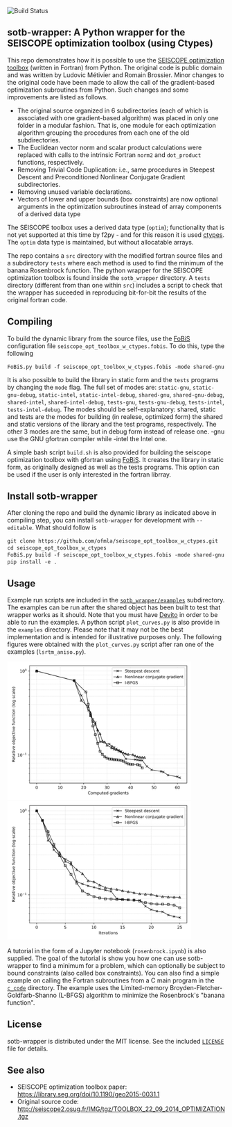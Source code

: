 ![Build Status](https://github.com/ofmla/seiscope_opt_toolbox_w_ctypes/actions/workflows/CI.yml/badge.svg)

sotb-wrapper: A Python wrapper for the SEISCOPE optimization toolbox (using Ctypes)
----------------------------------------------

This repo demonstrates how it is possible to use the [SEISCOPE optimization toolbox](https://seiscope2.osug.fr/SEISCOPE-OPTIMIZATION-TOOLBOX?lang=fr) (written in Fortran) from Python. The original code is public domain and was written by Ludovic Métivier
and Romain Brossier. Minor changes to the original code have been made to allow the call of the gradient-based optimization subroutines from Python. Such changes and some improvements are listed as follows. 
 * The original source organized in 6 subdirectories (each of which is associated with one gradient-based algorithm) was placed in only one folder in a modular fashion. That is, one module for each optimization algorithm grouping the procedures from each one of the old subdirectories.
 *  The Euclidean vector norm and scalar product calculations were replaced with calls to the intrinsic Fortran ```norm2``` and ```dot_product``` functions, respectively.
 *  Removing Trivial Code Duplication: i.e., same procedures in Steepest Descent and Preconditioned Nonlinear Conjugate Gradient subdirectories.
 *  Removing unused variable declarations.
 *  Vectors of lower and upper bounds (box constraints) are now optional arguments in the optimization subroutines instead of array components of a derived data type

The SEISCOPE toolbox uses a derived data type (`optim`); functionality that is not yet supported at this time by f2py - and for this reason it is used [ctypes](https://docs.python.org/3/library/ctypes.html). The `optim` data type is maintained, but without allocatable arrays.

The repo contains a `src` directory with the modified fortran source files and a subdirectory `tests` where each method is used to find the minimum of the banana Rosenbrock function. The python wrapper for the SEISCOPE optimization toolbox is found inside the `sotb_wrapper` directory. A `tests` directory (different from than one within `src`) includes a script to check that the wrapper has suceeded in reproducing bit-for-bit the results of the original fortran code.

Compiling
-----

To build the dynamic library from the source files, use the [FoBiS](https://github.com/szaghi/FoBiS) configuration file `seiscope_opt_toolbox_w_ctypes.fobis`. 
To do this, type the following 
```
FoBiS.py build -f seiscope_opt_toolbox_w_ctypes.fobis -mode shared-gnu
```
It is also possible to build the library in static form and the `tests` programs by changing the `mode` flag. The full set of modes are: `static-gnu`, `static-gnu-debug`, `static-intel`, `static-intel-debug`, `shared-gnu`, `shared-gnu-debug`, `shared-intel`, `shared-intel-debug`, `tests-gnu`, `tests-gnu-debug`, `tests-intel`, `tests-intel-debug`. The modes should be self-explanatory: shared, static and tests are the modes for building (in realese, optimized form) the shared and static versions of the library and the test programs, respectively. The other 3 modes are the same, but in debug form instead of release one. -gnu use the GNU gfortran compiler while -intel the Intel one.

A simple bash script `build.sh` is also provided for building the seiscope optimization toolbox with gfortran using [FoBiS](https://github.com/szaghi/FoBiS). It creates the library in static form, as originally designed as well as the tests programs. This option can be used if the user is only interested in the fortran librray.

Install sotb-wrapper
-----

After cloning the repo and build the dynamic library as indicated above in compiling step, you can install `sotb-wrapper` for development with `--editable`. What should follow is
```
git clone https://github.com/ofmla/seiscope_opt_toolbox_w_ctypes.git
cd seiscope_opt_toolbox_w_ctypes
FoBiS.py build -f seiscope_opt_toolbox_w_ctypes.fobis -mode shared-gnu
pip install -e .
```

Usage
-----

Example run scripts are included in the [`sotb_wrapper/examples`](https://github.com/ofmla/seiscope_opt_toolbox_w_ctypes/tree/main/sotb_wrapper/examples) subdirectory. The examples can be run after the shared object has been built to test that wrapper works as it should. Note that you must have [Devito](https://www.devitoproject.org/) in order to be able to run the examples. A python script `plot_curves.py` is also provide in the `examples` directory. Please note that it may not be the best implementation and is intended for illustrative purposes only. The following figures were obtained with the `plot_curves.py` script after ran one of the examples (`lsrtm_aniso.py`).

<img src="./sotb_wrapper/examples/computationalcost_curves.svg" width="425"/> <img src="./sotb_wrapper/examples/convergence_curves.svg" width="425"/> 

A tutorial in the form of a Jupyter notebook (`rosenbrock.ipynb`) is also supplied. The goal of the tutorial is show you how one can use sotb-wrapper to find a minimum for a problem, which can optionally be subject to bound constraints (also called box constraints). You can also find a simple example on calling the Fortran subroutines from a C main program in the [`c_code`](https://github.com/ofmla/seiscope_opt_toolbox_w_ctypes/tree/main/sotb_wrapper/examples/c_code) directory. The example uses the Limited-memory Broyden-Fletcher-Goldfarb-Shanno (L-BFGS) algorithm to minimize the Rosenbrock's "banana function".

License
-----

sotb-wrapper is distributed under the MIT license. See the included [`LICENSE`](https://github.com/ofmla/seiscope_opt_toolbox_w_ctypes/blob/main/LICENSE.md) file for details.

See also
------
 * SEISCOPE optimization toolbox paper: https://library.seg.org/doi/10.1190/geo2015-0031.1
 * Original source code: http://seiscope2.osug.fr/IMG/tgz/TOOLBOX_22_09_2014_OPTIMIZATION.tgz
